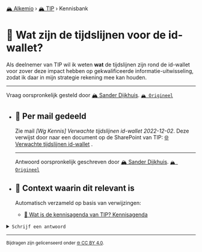 [🏔️ Alkemio](https://welcome.alkem.io/) › [🏔️ TIP](https://alkem.io/tip/dashboard) › Kennisbank
# 📄 Wat zijn de tijdslijnen voor de id-wallet?
Als deelnemer van TIP wil ik weten __wat__ de tijdslijnen zijn rond de id-wallet voor zover deze impact hebben op gekwalificeerde informatie-uitwisseling, zodat ik daar in mijn strategie rekening mee kan houden.

***
Vraag oorspronkelijk gesteld door [🏔️ Sander Dijkhuis](https://alkem.io/user/sander-dijkhuis-3912). [`🏔️ Origineel`](https://alkem.io/tip/collaboration/watzijndetijdslij-733)

- ## <a id="permailgedeeld-1040"></a> 📌 Per mail gedeeld
  Zie mail *[Wg Kennis] Verwachte tijdslijnen id-wallet 2022-12-02*. Deze verwijst door naar een document op de SharePoint van TIP: [🌐 Verwachte tijdslijnen id-wallet](https://dedigicampus.sharepoint.com/:w:/r/sites/Missie3Overheidalssterkedatapartner/Gedeelde%20documenten/General/TIP/6.%20Werkgroep%20Kennis/Verwachte%20tijdslijnen%20id-wallet.docx?web=1) . 

  ***
  Antwoord oorspronkelijk geschreven door [🏔️ Sander Dijkhuis](https://alkem.io/user/sander-dijkhuis-3912).  [`🏔️ Origineel`](https://alkem.io/tip/collaboration/watzijndetijdslij-733/posts/permailgedeeld-1040)

- ## 📌 Context waarin dit relevant is
  Automatisch verzameld op basis van verwijzingen:
  - [📌 Wat is de kennisagenda van TIP? Kennisagenda](watisdekennisagen-9941.md#kennisagenda-5711)
<details><summary><code>Schrijf een antwoord</code></summary>

1. [Log in op Alkemio](https://identity.alkem.io/login).
2. Als je nog niet lid bent van de TIP-space, [vraag en wacht op toegang](https://alkem.io/tip/dashboard).
3. Ga naar de [vraag in Alkemio](https://alkem.io/tip/collaboration/watzijndetijdslij-733).
4. Klik op (+).
5. Neem kennis van de placeholder-tekst en verwijder deze.
6. Verstuur je antwoord.

Je antwoord verschijnt direct op Alkemio. Na synchronisatie verschijnt het ook hier.

</details>

* * *
<small>Bijdragen zijn gelicenseerd onder [🌐 CC BY 4.0](https://creativecommons.org/licenses/by/4.0/deed.nl).</small>
